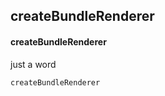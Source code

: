 ## createBundleRenderer
#### createBundleRenderer
just a word
```javascript
createBundleRenderer
```